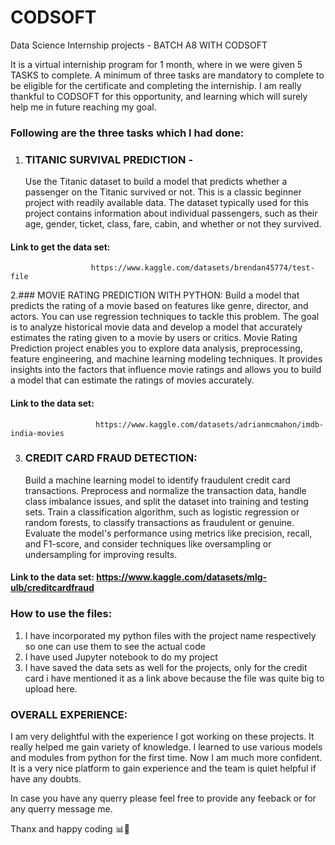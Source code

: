 # CODSOFT
Data Science Internship projects - BATCH A8 WITH CODSOFT

It is a virtual interniship program for 1 month, where in we were given 5 TASKS to complete. A minimum of three tasks are mandatory to complete to be eligible for the certificate and completing the interniship.
I am really thankful to CODSOFT for this opportunity, and learning which will surely help me in future reaching my goal.

### Following are the three tasks which I had done:

1. ### TITANIC SURVIVAL PREDICTION -
     Use the Titanic dataset to build a model that predicts whether a passenger on the Titanic survived or not.
     This is a classic beginner project with readily available data.
     The dataset typically used for this project contains information about individual passengers, such as their age, gender, ticket, class, fare, cabin, and whether or not they survived.

#### Link to get the data set:
                      https://www.kaggle.com/datasets/brendan45774/test-file

2.### MOVIE RATING PREDICTION WITH PYTHON: 
                   Build a model that predicts the rating of a movie based on features like genre, director, and actors. You can use regression 
                   techniques to tackle this problem. The goal is to analyze historical movie data and develop a model that accurately estimates the rating given to a movie by users or
                   critics. Movie Rating Prediction project enables you to explore data analysis, preprocessing, feature engineering, and machine learning modeling techniques. It provides insights into the factors that
                   influence movie ratings and allows you to build a model that can estimate the ratings of movies accurately.

#### Link to the data set:
                       https://www.kaggle.com/datasets/adrianmcmahon/imdb-india-movies

  3. ### CREDIT CARD FRAUD DETECTION:
     Build a machine learning model to identify fraudulent credit card transactions. Preprocess and normalize the transaction data, handle class
     imbalance issues, and split the dataset into training and testing sets. Train a classification algorithm, such as logistic regression or random
     forests, to classify transactions as fraudulent or genuine. Evaluate the model's performance using metrics like precision, recall,
     and F1-score, and consider techniques like oversampling or undersampling for improving results.

#### Link to the data set: https://www.kaggle.com/datasets/mlg-ulb/creditcardfraud

### How to use the files:
1. I have incorporated my python files with the project name respectively so one can use them to see the actual code
2. I have used Jupyter notebook to do my project
3. I have saved the data sets as well for the projects, only for the credit card i have mentioned it as a link above because the file was quite big to upload here.

### OVERALL EXPERIENCE:
I am very delightful with the experience I got working on these projects. It really helped me gain variety of knowledge. I learned to use various models and modules from python for the first time. 
Now I am much more confident. It is a very nice platform to gain experience and the team is quiet helpful if have any doubts.

In case you have any querry please feel free to provide any feeback or for any querry message me.

Thanx and happy coding 📊🙌
